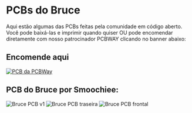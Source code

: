 # PCBs do Bruce

Aqui estão algumas das PCBs feitas pela comunidade em código aberto. Você pode baixá-las e imprimir quando quiser OU pode encomendar diretamente com nosso patrocinador PCBWAY clicando no banner abaixo:

## Encomende aqui
[![PCB da PCBWay](https://www.pcbway.com/project/img/images/frompcbway-1220.png)](https://www.pcbway.com/project/shareproject/Bruce_PCB_Smoochiee_d6a0284b.html)

## PCB do Bruce por Smoochiee:

![Bruce PCB v1](https://raw.githubusercontent.com/pr3y/Bruce/refs/heads/main/media/pcbs/smoochie/Bruce_PCB_full.png)
![Bruce PCB traseira](https://raw.githubusercontent.com/pr3y/Bruce/refs/heads/main/media/pcbs/smoochie/back.png)
![Bruce PCB frontal](https://raw.githubusercontent.com/pr3y/Bruce/refs/heads/main/media/pcbs/smoochie/front.png)

